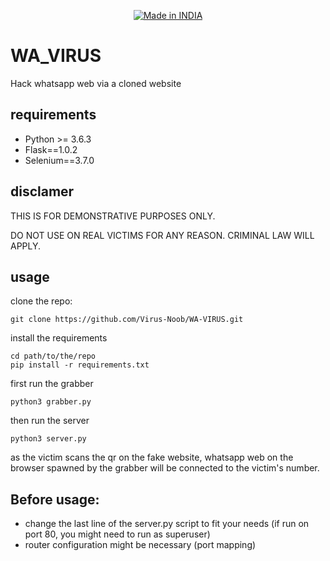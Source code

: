 <p align="center">
<a href="https://bit.ly/3bgtjYk"><img title="Made in INDIA" src="https://img.shields.io/badge/MADE%20IN-INDIA-SCRIPT?colorA=%23ff8100&colorB=%23017e40&colorC=%23ff0000&style=for-the-badge"></a>
</p>

# WA_VIRUS
Hack whatsapp web via a cloned website

## requirements
 - Python >= 3.6.3
 - Flask==1.0.2
 - Selenium==3.7.0



## disclamer

THIS IS FOR DEMONSTRATIVE PURPOSES ONLY.

DO NOT USE ON REAL VICTIMS FOR ANY REASON. CRIMINAL LAW WILL APPLY.
 
## usage
clone the repo:
        
    git clone https://github.com/Virus-Noob/WA-VIRUS.git

install the requirements

    cd path/to/the/repo
    pip install -r requirements.txt
    
first run the grabber
    
    python3 grabber.py
    
then run the server

    python3 server.py
    
    
as the victim scans the qr on the fake website, whatsapp web on the browser spawned
by the grabber will be connected to the victim's number.

## Before usage:
 - change the last line of the server.py script to fit your needs
 (if run on port 80, you might need to run as superuser)
 - router configuration might be necessary (port mapping)

